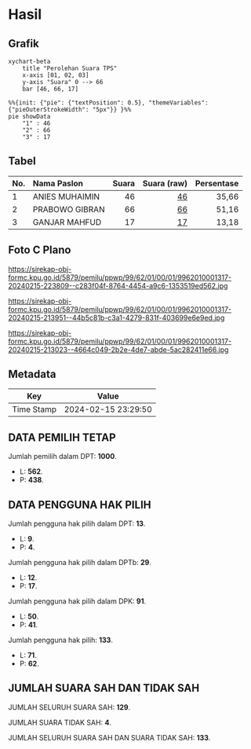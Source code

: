 # Hasil

## Grafik

```mermaid
xychart-beta
    title "Perolehan Suara TPS"
    x-axis [01, 02, 03]
    y-axis "Suara" 0 --> 66
    bar [46, 66, 17]
```

```mermaid
%%{init: {"pie": {"textPosition": 0.5}, "themeVariables": {"pieOuterStrokeWidth": "5px"}} }%%
pie showData
    "1" : 46
    "2" : 66
    "3" : 17
```

## Tabel

| No. | Nama Paslon    | Suara | Suara (raw) | Persentase |
|:--- |:-------------- | -----:| -----------:| ----------:|
| 1   | ANIES MUHAIMIN | 46    | [46][p-1]   | 35,66      |
| 2   | PRABOWO GIBRAN | 66    | [66][p-2]   | 51,16      |
| 3   | GANJAR MAHFUD  | 17    | [17][p-3]   | 13,18      |


[p-1]: https://github.com/gigit-pemilu/pemilu-2024-99-luar-negeri/blob/main/pilpres/hitung-suara/sub/99-luar-negeri/sub/62-kuala-lumpur-malaysia/sub/01-kuala-lumpur-malaysia/sub/0001-kuala-lumpur-malaysia/sub/317-tps-004/sub/paslon-1.txt
[p-2]: https://github.com/gigit-pemilu/pemilu-2024-99-luar-negeri/blob/main/pilpres/hitung-suara/sub/99-luar-negeri/sub/62-kuala-lumpur-malaysia/sub/01-kuala-lumpur-malaysia/sub/0001-kuala-lumpur-malaysia/sub/317-tps-004/sub/paslon-2.txt
[p-3]: https://github.com/gigit-pemilu/pemilu-2024-99-luar-negeri/blob/main/pilpres/hitung-suara/sub/99-luar-negeri/sub/62-kuala-lumpur-malaysia/sub/01-kuala-lumpur-malaysia/sub/0001-kuala-lumpur-malaysia/sub/317-tps-004/sub/paslon-3.txt

## Foto C Plano

https://sirekap-obj-formc.kpu.go.id/5879/pemilu/ppwp/99/62/01/00/01/9962010001317-20240215-223809--c283f04f-8764-4454-a9c6-1353519ed562.jpg

https://sirekap-obj-formc.kpu.go.id/5879/pemilu/ppwp/99/62/01/00/01/9962010001317-20240215-213951--44b5c81b-c3a1-4279-831f-403699e6e9ed.jpg

https://sirekap-obj-formc.kpu.go.id/5879/pemilu/ppwp/99/62/01/00/01/9962010001317-20240215-213023--4664c049-2b2e-4de7-abde-5ac282411e66.jpg


## Metadata

| Key        | Value               |
| ---------- | ------------------- |
| Time Stamp | 2024-02-15 23:29:50 |


## DATA PEMILIH TETAP

Jumlah pemilih dalam DPT: **1000**.
 * L: **562**.
 * P: **438**.

## DATA PENGGUNA HAK PILIH

Jumlah pengguna hak pilih dalam DPT: **13**.
 * L: **9**.
 * P: **4**.

Jumlah pengguna hak pilih dalam DPTb: **29**.
 * L: **12**.
 * P: **17**.

Jumlah pengguna hak pilih dalam DPK: **91**.
 * L: **50**.
 * P: **41**.

Jumlah pengguna hak pilih: **133**.
 * L: **71**.
 * P: **62**.

## JUMLAH SUARA SAH DAN TIDAK SAH

JUMLAH SELURUH SUARA SAH: **129**.

JUMLAH SUARA TIDAK SAH: **4**.

JUMLAH SELURUH SUARA SAH DAN SUARA TIDAK SAH: **133**.


